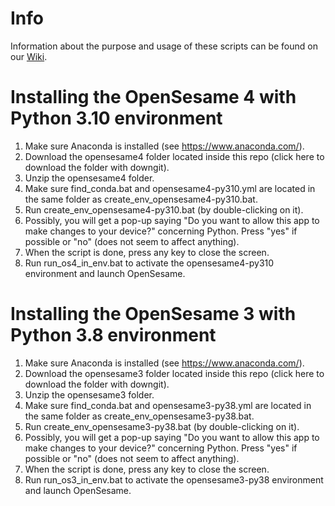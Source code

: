 # Info
Information about the purpose and usage of these scripts can be found on our [Wiki](https://researchwiki.solo.universiteitleiden.nl/xwiki/wiki/researchwiki.solo.universiteitleiden.nl/view/Software/OpenSesame/Tobii%20and%20OpenSesame/).

# Installing the OpenSesame 4 with Python 3.10 environment
1. Make sure Anaconda is installed (see https://www.anaconda.com/).
1. Download the opensesame4 folder located inside this repo (click here to download the folder with downgit).
1. Unzip the opensesame4 folder.
1. Make sure find_conda.bat and opensesame4-py310.yml are located in the same folder as create_env_opensesame4-py310.bat.
1. Run create_env_opensesame4-py310.bat (by double-clicking on it).
1. Possibly, you will get a pop-up saying "Do you want to allow this app to make changes to your device?" concerning Python. Press "yes" if possible or "no" (does not seem to affect anything). 
1. When the script is done, press any key to close the screen.
1. Run run_os4_in_env.bat to activate the opensesame4-py310 environment and launch OpenSesame.

# Installing the OpenSesame 3 with Python 3.8 environment
1. Make sure Anaconda is installed (see https://www.anaconda.com/).
1. Download the opensesame3 folder located inside this repo (click here to download the folder with downgit).
1. Unzip the opensesame3 folder.
1. Make sure find_conda.bat and opensesame3-py38.yml are located in the same folder as create_env_opensesame3-py38.bat.
1. Run create_env_opensesame3-py38.bat (by double-clicking on it).
1. Possibly, you will get a pop-up saying "Do you want to allow this app to make changes to your device?" concerning Python. Press "yes" if possible or "no" (does not seem to affect anything). 
1. When the script is done, press any key to close the screen.
1. Run run_os3_in_env.bat to activate the opensesame3-py38 environment and launch OpenSesame.

